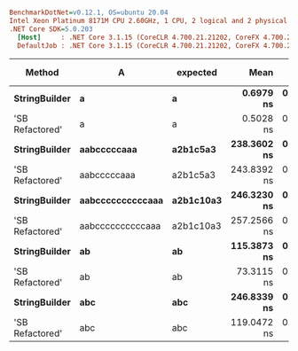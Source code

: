 ``` ini

BenchmarkDotNet=v0.12.1, OS=ubuntu 20.04
Intel Xeon Platinum 8171M CPU 2.60GHz, 1 CPU, 2 logical and 2 physical cores
.NET Core SDK=5.0.203
  [Host]     : .NET Core 3.1.15 (CoreCLR 4.700.21.21202, CoreFX 4.700.21.21402), X64 RyuJIT
  DefaultJob : .NET Core 3.1.15 (CoreCLR 4.700.21.21202, CoreFX 4.700.21.21402), X64 RyuJIT


```
|          Method |                A |  expected |        Mean |     Error |    StdDev |  Gen 0 | Gen 1 | Gen 2 | Allocated |
|---------------- |----------------- |---------- |------------:|----------:|----------:|-------:|------:|------:|----------:|
|   **StringBuilder** |                **a** |         **a** |   **0.6979 ns** | **0.0071 ns** | **0.0063 ns** |      **-** |     **-** |     **-** |         **-** |
| &#39;SB Refactored&#39; |                a |         a |   0.5028 ns | 0.0033 ns | 0.0031 ns |      - |     - |     - |         - |
|   **StringBuilder** |      **aabcccccaaa** |  **a2b1c5a3** | **238.3602 ns** | **0.4394 ns** | **0.4110 ns** | **0.0076** |     **-** |     **-** |     **144 B** |
| &#39;SB Refactored&#39; |      aabcccccaaa |  a2b1c5a3 | 243.8392 ns | 0.6603 ns | 0.6177 ns | 0.0076 |     - |     - |     144 B |
|   **StringBuilder** | **aabccccccccccaaa** | **a2b1c10a3** | **246.3230 ns** | **0.6602 ns** | **0.6175 ns** | **0.0081** |     **-** |     **-** |     **152 B** |
| &#39;SB Refactored&#39; | aabccccccccccaaa | a2b1c10a3 | 257.2566 ns | 0.2299 ns | 0.2038 ns | 0.0081 |     - |     - |     152 B |
|   **StringBuilder** |               **ab** |        **ab** | **115.3873 ns** | **0.1424 ns** | **0.1262 ns** | **0.0041** |     **-** |     **-** |      **80 B** |
| &#39;SB Refactored&#39; |               ab |        ab |  73.3115 ns | 0.6902 ns | 0.5764 ns | 0.0042 |     - |     - |      80 B |
|   **StringBuilder** |              **abc** |       **abc** | **246.8339 ns** | **0.3069 ns** | **0.2562 ns** | **0.0091** |     **-** |     **-** |     **176 B** |
| &#39;SB Refactored&#39; |              abc |       abc | 119.0472 ns | 0.2435 ns | 0.2278 ns | 0.0045 |     - |     - |      88 B |
